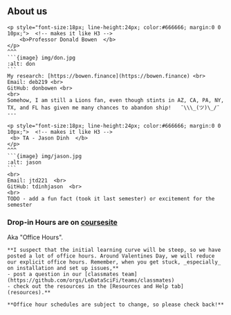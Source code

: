 ## About us

````{panels}
<p style="font-size:18px; line-height:24px; color:#666666; margin:0 0 10px;">  <!-- makes it like H3 -->
    <b>Professor Donald Bowen  </b>
</p>   
^^^
```{image} img/don.jpg
:alt: don
```
My research: [https://bowen.finance](https://bowen.finance) <br>
Email: deb219 <br>
GitHub: donbowen <br> 
<br>
Somehow, I am still a Lions fan, even though stints in AZ, CA, PA, NY, TX, and FL has given me many chances to abandon ship!   ¯\\\_(ツ)\_/¯
---

<p style="font-size:18px; line-height:24px; color:#666666; margin:0 0 10px;">  <!-- makes it like H3 -->
 <b> TA - Jason Dinh  </b>
</p>
^^^
```{image} img/jason.jpg
:alt: jason
```
<br>
Email: jtd221  <br>
GitHub: tdinhjason  <br> 
<br>
TODO - add a fun fact (took it last semester) or excitement for the semester
````

### Drop-in Hours are on [coursesite](https://coursesite.lehigh.edu/course/view.php?id=193947)

Aka "Office Hours". 

```{note}  
**I suspect that the initial learning curve will be steep, so we have posted a lot of office hours. Around Valentines Day, we will reduce our explicit office hours. Remember, when you get stuck, _especially_ on installation and set up issues,**
- post a question in our [classmates team](https://github.com/orgs/LeDataSciFi/teams/classmates)
- check out the resources in the [Resources and Help tab](resources).**

**Office hour schedules are subject to change, so please check back!** 
```


